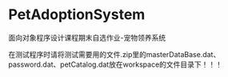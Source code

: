 # PetAdoptionSystem
面向对象程序设计课程期末自选作业-宠物领养系统

在测试程序时请将测试需要用的文件.zip里的masterDataBase.dat、password.dat、petCatalog.dat放在workspace的文件目录下！！！
